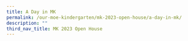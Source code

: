 ```yaml
---
title: A Day in MK
permalink: /our-moe-kindergarten/mk-2023-open-house/a-day-in-mk/
description: ""
third_nav_title: MK 2023 Open House
---
```

